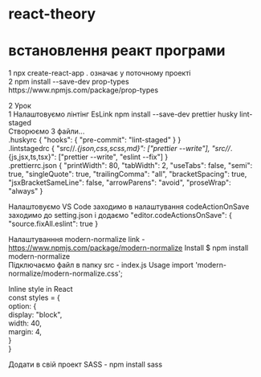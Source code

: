 # react-theory

<h1>встановлення реакт програми</h1> 
1 npx create-react-app . означає у поточному проекті <br/>
2 npm install --save-dev prop-types https://www.npmjs.com/package/prop-types <br/>

2 Урок <br/>
1 Налаштовуємо лінтінг EsLink npm install --save-dev prettier husky lint-staged <br/>
Створюємо 3 файли... <br/>
.huskyrc { "hooks": { "pre-commit": "lint-staged" } } <br/>
.lintstagedrc { "src//*.{json,css,scss,md}": ["prettier --write"], "src//*.{js,jsx,ts,tsx}": ["prettier --write", "eslint --fix"] } <br/>
.prettierrc.json { "printWidth": 80, "tabWidth": 2, "useTabs": false, "semi": true, "singleQuote": true, "trailingComma": "all", "bracketSpacing": true, "jsxBracketSameLine": false, "arrowParens": "avoid", "proseWrap": "always" } <br/>

Налаштовуємо VS Code заходимо в налаштування codeActionOnSave заходимо до setting.json і додаємо "editor.codeActionsOnSave": { "source.fixAll.eslint": true } <br />

Налаштуванння modern-normalize link - https://www.npmjs.com/package/modern-normalize Install $ npm install modern-normalize <br />
Підключаємо файл в папку src - index.js Usage import 'modern-normalize/modern-normalize.css'; <br />

Inline style in React <br />
const styles = { <br />
option: { <br />
display: "block", <br />
width: 40, <br />
margin: 4, <br />
} <br />
} <br />

Додати в свій проект SASS - npm install sass
